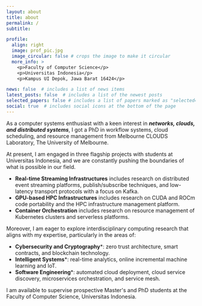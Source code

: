 ```yaml
---
layout: about
title: about
permalink: /
subtitle:

profile:
  align: right
  image: prof_pic.jpg
  image_circular: false # crops the image to make it circular
  more_info: >
    <p>Faculty of Computer Science</p>
    <p>Universitas Indonesia</p>
    <p>Kampus UI Depok, Jawa Barat 16424</p>

news: false  # includes a list of news items
latest_posts: false  # includes a list of the newest posts
selected_papers: false # includes a list of papers marked as "selected={true}"
social: true  # includes social icons at the bottom of the page
---
```


As a computer systems enthusiast with a keen interest in ***networks, clouds, and distributed systems***, I got a PhD in workflow systems, cloud scheduling, and resource management from Melbourne CLOUDS Laboratory, The University of Melbourne.

At present, I am engaged in three flagship projects with students at Universitas Indonesia, and we are constantly pushing the boundaries of what is possible in our field.

* **Real-time Streaming Infrastructures** includes research on distributed event streaming platforms, publish/subscribe techniques, and low-latency transport protocols with a focus on Kafka.
* **GPU-based HPC Infrastructures** includes research on CUDA and ROCm code portability and the HPC infrastructure management platform.
* **Container Orchestration** includes research on resource management of Kubernetes clusters and serverless platforms. 

Moreover, I am eager to explore interdisciplinary computing research that aligns with my expertise, particularly in the areas of:

* **Cybersecurity and Cryptography***: zero trust architecture, smart contracts, and blockchain technology.
* **Intelligent Systems***: real-time analytics, online incremental machine learning and IoT.
* **Software Engineering***: automated cloud deployment, cloud service discovery, microservices orchestration, and service mesh.

I am available to supervise prospective Master's and PhD students at the Faculty of Computer Science, Universitas Indonesia.